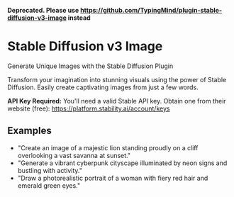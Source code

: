 **Deprecated. Please use https://github.com/TypingMind/plugin-stable-diffusion-v3-image instead**

# Stable Diffusion v3 Image

Generate Unique Images with the Stable Diffusion Plugin

Transform your imagination into stunning visuals using the power of Stable Diffusion. Easily create captivating images from just a few words.

**API Key Required:** You'll need a valid Stable API key. Obtain one from their website (free): https://platform.stability.ai/account/keys

## Examples

- "Create an image of a majestic lion standing proudly on a cliff overlooking a vast savanna at sunset."
- "Generate a vibrant cyberpunk cityscape illuminated by neon signs and bustling with activity."
- "Draw a photorealistic portrait of a woman with fiery red hair and emerald green eyes."
